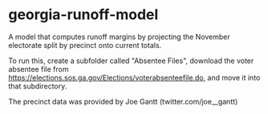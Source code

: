 # georgia-runoff-model
A model that computes runoff margins by projecting the November electorate split by precinct onto current totals.

To run this, create a subfolder called "Absentee Files", download the voter absentee file from https://elections.sos.ga.gov/Elections/voterabsenteefile.do, and move it into that subdirectory.

The precinct data was provided by Joe Gantt (twitter.com/joe__gantt)
